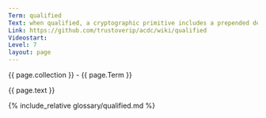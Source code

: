 ```yaml
---
Term: qualified
Text: when qualified, a cryptographic primitive includes a prepended derivation code
Link: https://github.com/trustoverip/acdc/wiki/qualified
Videostart: 
Level: 7
layout: page
---
```


{{ page.collection }} - {{ page.Term }}

   {{ page.text }}

{% include_relative glossary/qualified.md %}
